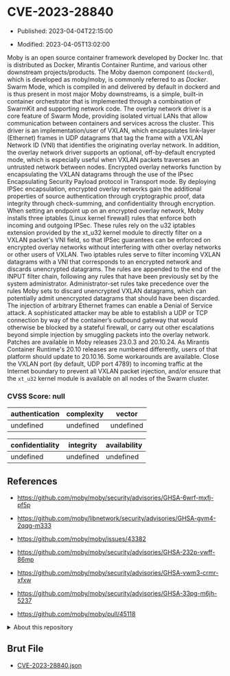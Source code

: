 # CVE-2023-28840

- Published: 2023-04-04T22:15:00

- Modified: 2023-04-05T13:02:00

Moby is an open source container framework developed by Docker Inc. that is distributed as Docker, Mirantis Container Runtime, and various other downstream projects/products. The Moby daemon component (`dockerd`), which is developed as moby/moby, is commonly referred to as *Docker*. Swarm Mode, which is compiled in and delivered by default in dockerd and is thus present in most major Moby downstreams, is a simple, built-in container orchestrator that is implemented through a combination of SwarmKit and supporting network code. The overlay network driver is a core feature of Swarm Mode, providing isolated virtual LANs that allow communication between containers and services across the cluster. This driver is an implementation/user of VXLAN, which encapsulates link-layer (Ethernet) frames in UDP datagrams that tag the frame with a VXLAN Network ID (VNI) that identifies the originating overlay network. In addition, the overlay network driver supports an optional, off-by-default encrypted mode, which is especially useful when VXLAN packets traverses an untrusted network between nodes. Encrypted overlay networks function by encapsulating the VXLAN datagrams through the use of the IPsec Encapsulating Security Payload protocol in Transport mode. By deploying IPSec encapsulation, encrypted overlay networks gain the additional properties of source authentication through cryptographic proof, data integrity through check-summing, and confidentiality through encryption. When setting an endpoint up on an encrypted overlay network, Moby installs three iptables (Linux kernel firewall) rules that enforce both incoming and outgoing IPSec. These rules rely on the u32 iptables extension provided by the xt_u32 kernel module to directly filter on a VXLAN packet's VNI field, so that IPSec guarantees can be enforced on encrypted overlay networks without interfering with other overlay networks or other users of VXLAN. Two iptables rules serve to filter incoming VXLAN datagrams with a VNI that corresponds to an encrypted network and discards unencrypted datagrams. The rules are appended to the end of the INPUT filter chain, following any rules that have been previously set by the system administrator. Administrator-set rules take precedence over the rules Moby sets to discard unencrypted VXLAN datagrams, which can potentially admit unencrypted datagrams that should have been discarded. The injection of arbitrary Ethernet frames can enable a Denial of Service attack. A sophisticated attacker may be able to establish a UDP or TCP connection by way of the container’s outbound gateway that would otherwise be blocked by a stateful firewall, or carry out other escalations beyond simple injection by smuggling packets into the overlay network. Patches are available in Moby releases 23.0.3 and 20.10.24. As Mirantis Container Runtime's 20.10 releases are numbered differently, users of that platform should update to 20.10.16. Some workarounds are available. Close the VXLAN port (by default, UDP port 4789) to incoming traffic at the Internet boundary to prevent all VXLAN packet injection, and/or ensure that the `xt_u32` kernel module is available on all nodes of the Swarm cluster.

### CVSS Score: **null**

| authentication | complexity | vector |
| --- | --- | --- |
| undefined | undefined | undefined |

| confidentiality | integrity | availability |
| --- | --- | --- |
| undefined | undefined | undefined |

## References

* https://github.com/moby/moby/security/advisories/GHSA-6wrf-mxfj-pf5p

* https://github.com/moby/libnetwork/security/advisories/GHSA-gvm4-2qqg-m333

* https://github.com/moby/moby/issues/43382

* https://github.com/moby/moby/security/advisories/GHSA-232p-vwff-86mp

* https://github.com/moby/moby/security/advisories/GHSA-vwm3-crmr-xfxw

* https://github.com/moby/moby/security/advisories/GHSA-33pg-m6jh-5237

* https://github.com/moby/moby/pull/45118

<details>
<summary>About this repository</summary> 

  This repository is part of the project [Live Hack CVE](https://github.com/Live-Hack-CVE). Main website can be found [www.live-hack.org](https://www.live-hack.org) 
  
  Made by [Sn0wAlice](https://github.com/Sn0wAlice) for the people that care about security and need to have a feed of the latest CVEs. Hope you enjoy it, don't forget to star the repo and follow me on [Twitter](https://twitter.com/Sn0wAlice) and [Github](https://github.com/Sn0wAlice). And that is my [personnal website](https://www.alice-snow.me/)

  - [Home Page](https://github.com/Live-Hack-CVE)
  - [Framework](https://github.com/Live-Hack-CVE/cve-framework)
  - [CVE database](https://github.com/Live-Hack-CVE/full_database)
  - [Changelog](https://github.com/Live-Hack-CVE/Changelog)
</details>

## Brut File

* [CVE-2023-28840.json](https://raw.githubusercontent.com/Live-Hack-CVE/full_database/main/cves/2023/CVE-2023-28840.json)

